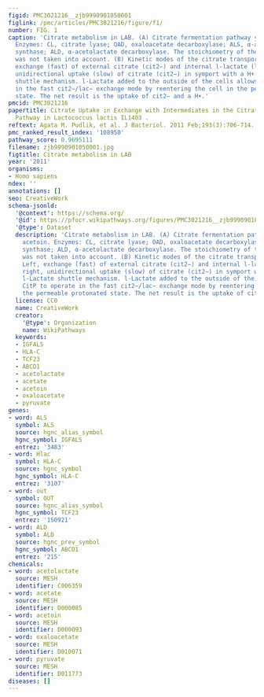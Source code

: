 ```yaml
---
figid: PMC3021216__zjb9990901050001
figlink: /pmc/articles/PMC3021216/figure/f1/
number: FIG. 1
caption: 'Citrate metabolism in LAB. (A) Citrate fermentation pathway yielding acetoin.
  Enzymes: CL, citrate lyase; OAD, oxaloacetate decarboxylase; ALS, α-acetolactate
  synthase; ALD, α-acetolactate decarboxylase. The stoichiometry of the reactions
  was not taken into account. (B) Kinetic modes of the citrate transporter CitP. Left,
  exchange (fast) of external citrate (cit2−) and internal l-lactate (lac−); right,
  unidirectional uptake (slow) of citrate (cit2−) in symport with a H+. (C) l-Lactate
  shuttle mechanism. l-Lactate added to the outside of the cells allows CitP to operate
  in the fast cit2−/lac− exchange mode by reentering the cell in the permeable protonated
  state. The net result is the uptake of cit2− and a H+.'
pmcid: PMC3021216
papertitle: Citrate Uptake in Exchange with Intermediates in the Citrate Metabolic
  Pathway in Lactococcus lactis IL1403 .
reftext: Agata M. Pudlik, et al. J Bacteriol. 2011 Feb;193(3):706-714.
pmc_ranked_result_index: '108950'
pathway_score: 0.9695111
filename: zjb9990901050001.jpg
figtitle: Citrate metabolism in LAB
year: '2011'
organisms:
- Homo sapiens
ndex: ''
annotations: []
seo: CreativeWork
schema-jsonld:
  '@context': https://schema.org/
  '@id': https://pfocr.wikipathways.org/figures/PMC3021216__zjb9990901050001.html
  '@type': Dataset
  description: 'Citrate metabolism in LAB. (A) Citrate fermentation pathway yielding
    acetoin. Enzymes: CL, citrate lyase; OAD, oxaloacetate decarboxylase; ALS, α-acetolactate
    synthase; ALD, α-acetolactate decarboxylase. The stoichiometry of the reactions
    was not taken into account. (B) Kinetic modes of the citrate transporter CitP.
    Left, exchange (fast) of external citrate (cit2−) and internal l-lactate (lac−);
    right, unidirectional uptake (slow) of citrate (cit2−) in symport with a H+. (C)
    l-Lactate shuttle mechanism. l-Lactate added to the outside of the cells allows
    CitP to operate in the fast cit2−/lac− exchange mode by reentering the cell in
    the permeable protonated state. The net result is the uptake of cit2− and a H+.'
  license: CC0
  name: CreativeWork
  creator:
    '@type': Organization
    name: WikiPathways
  keywords:
  - IGFALS
  - HLA-C
  - TCF23
  - ABCD1
  - acetolactate
  - acetate
  - acetoin
  - oxaloacetate
  - pyruvate
genes:
- word: ALS
  symbol: ALS
  source: hgnc_alias_symbol
  hgnc_symbol: IGFALS
  entrez: '3483'
- word: Hlac
  symbol: HLA-C
  source: hgnc_symbol
  hgnc_symbol: HLA-C
  entrez: '3107'
- word: out
  symbol: OUT
  source: hgnc_alias_symbol
  hgnc_symbol: TCF23
  entrez: '150921'
- word: ALD
  symbol: ALD
  source: hgnc_prev_symbol
  hgnc_symbol: ABCD1
  entrez: '215'
chemicals:
- word: acetolactate
  source: MESH
  identifier: C006359
- word: acetate
  source: MESH
  identifier: D000085
- word: acetoin
  source: MESH
  identifier: D000093
- word: oxaloacetate
  source: MESH
  identifier: D010071
- word: pyruvate
  source: MESH
  identifier: D011773
diseases: []
---
```

